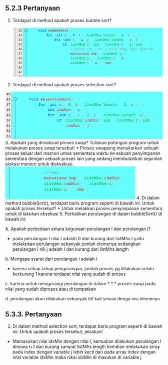 ## 5.2.3 Pertanyaan
1. Terdapat di method apakah proses bubble sort? 

    <img src="./ss/no_1.png">
2. Terdapat di method apakah proses selection sort? 
<img src="./ss/no_2.png">
3. Apakah yang dimaksud proses swap? Tuliskan potongan program untuk melakukan proses swap
tersebut!
* Proses swapping menukarkan sebuah proses keluar dari memori untuk sementara waktu ke sebuah
penyimpanan sementara dengan sebuah proses lain yang sedang membutuhkan sejumlah alokasi
memori untuk dieksekusi.
<img src="./ss/no_3.png">
4. Di dalam method bubbleSort(), terdapat baris program seperti di bawah ini: Untuk apakah proses
tersebut?
* Untuk melakkan proses penyimpanan sementara untuk di lakukan eksekusi
5. Perhatikan perulangan di dalam bubbleSort() di bawah ini:

A. Apakah perbedaan antara kegunaan perulangan i dan perulangan j?
* pada perulangan I nilai I adalah 0 dan kurang dari listMhs I yaitu melakukan perulangan sebanyak jumlah
elemenya sedangkan perulangan I nili j adalah I dan kurang dari listMhs.length

b. Mengapa syarat dari perulangan i adalah i
* karena setiap tahap pengurangan, jumlah proses yg dilakukan selalu berkurang 1 karena terdapat nilai
yang sudah di proses

c. karena untuk mengurangi perulangan di dalam * * * proses swap pada nilai yang sudah diproses atau di
tempatkan

d. perulangan akan dilakukan sebanyak 50 kali sesuai denga nisi elemenya

## 5.3.3. Pertanyaan
1. Di dalam method selection sort, terdapat baris program seperti di bawah ini: Untuk apakah
proses tersebut, jelaskan!
* Memasukan nilai idxMin dengan nilai I, kemudian dilakukan perulangan I dimana i+1 dan kurang
sampat listMhs.length kemdian melakukan array pada index dengan variable j lebih kecil dari
pada array index dengan nilai variable idxMin maka nikai idxMin di masukan di variable j 